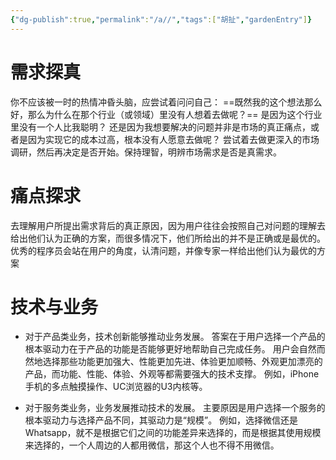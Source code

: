 ```yaml
---
{"dg-publish":true,"permalink":"/a//","tags":["胡扯","gardenEntry"]}
---
```



# 需求探真

你不应该被一时的热情冲昏头脑，应尝试着问问自己：
==既然我的这个想法那么好，那么为什么在那个行业（或领域）里没有人想着去做呢？==
是因为这个行业里没有一个人比我聪明？
还是因为我想要解决的问题并非是市场的真正痛点，或者是因为实现它的成本过高，根本没有人愿意去做呢？
尝试着去做更深入的市场调研，然后再决定是否开始。保持理智，明辨市场需求是否是真需求。

# 痛点探求

去理解用户所提出需求背后的真正原因，因为用户往往会按照自己对问题的理解去给出他们认为正确的方案，而很多情况下，他们所给出的并不是正确或是最优的。
优秀的程序员会站在用户的角度，认清问题，并像专家一样给出他们认为最优的方案

# 技术与业务

- 对于产品类业务，技术创新能够推动业务发展。
答案在于用户选择一个产品的根本驱动力在于产品的功能是否能够更好地帮助自己完成任务。
用户会自然而然地选择那些功能更加强大、性能更加先进、体验更加顺畅、外观更加漂亮的产品，而功能、性能、体验、外观等都需要强大的技术支撑。
例如，iPhone手机的多点触摸操作、UC浏览器的U3内核等。

- 对于服务类业务，业务发展推动技术的发展。
主要原因是用户选择一个服务的根本驱动力与选择产品不同，其驱动力是“规模”。
例如，选择微信还是Whatsapp，就不是根据它们之间的功能差异来选择的，而是根据其使用规模来选择的，一个人周边的人都用微信，那这个人也不得不用微信。
